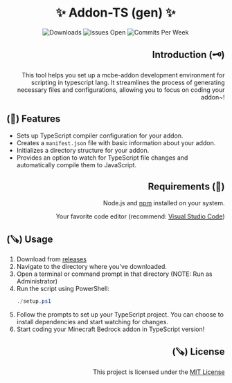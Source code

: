 <div align="center">
  <h1>✨ Addon-TS (gen) ✨</h1>
  <img src="https://img.shields.io/github/downloads/aitji/addon-ts/total?style=for-the-badge" alt="Downloads"/>
  <img src="https://img.shields.io/github/issues/aitji/addon-ts?lable=ISSUES%20OPEN&style=for-the-badge" alt="Issues Open"/>
  <img src="https://img.shields.io/github/commit-activity/m/aitji/addon-ts?style=for-the-badge" alt="Commits Per Week"/>
</div>

<div align="right"><h2>Introduction (🗝️)</h2><p>This tool helps you set up a mcbe-addon development environment for scripting in typescript lang. It streamlines the process of generating necessary files and configurations, allowing you to focus on coding your addon~!</p></div>

<div align="left"><h2>(💫) Features</h2></div>

- Sets up TypeScript compiler configuration for your addon.
- Creates a `manifest.json` file with basic information about your addon.
- Initializes a directory structure for your addon.
- Provides an option to watch for TypeScript file changes and automatically compile them to JavaScript.


<div align="right"><h2>Requirements (📂)</h2><p>Node.js and <a href="https://nodejs.org/en">npm</a> installed on your system.</p><p>Your favorite code editor (recommend: <a href="https://code.visualstudio.com/">Visual Studio Code</a>)</p></div>

<div align="left"><h2>(🪚) Usage</h2></div>

1. Download from [releases](../../releases)
2. Navigate to the directory where you've downloaded.
3. Open a terminal or command prompt in that directory (NOTE: Run as Administrator)
4. Run the script using PowerShell:
    ```powershell
    ./setup.ps1
    ```
5. Follow the prompts to set up your TypeScript project. You can choose to install dependencies and start watching for changes.
6. Start coding your Minecraft Bedrock addon in TypeScript version!

<div align="right"><h2>(🪚) License</h2><p>This project is licensed under the <a href="./LICENSE">MIT License</a></p></div>
